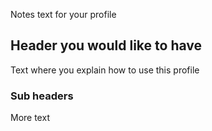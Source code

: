 Notes text for your profile

## Header you would like to have

Text where you explain how to use this profile

### Sub headers

More text

